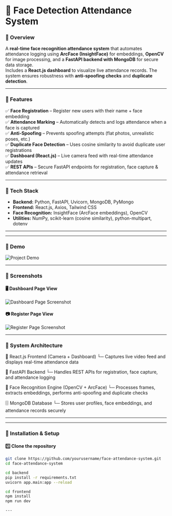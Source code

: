 # 📌 Face Detection Attendance System

### 🔹 Overview
A **real-time face recognition attendance system** that automates attendance logging using **ArcFace (InsightFace)** for embeddings, **OpenCV** for image processing, and a **FastAPI backend with MongoDB** for secure data storage.  
Includes a **React.js dashboard** to visualize live attendance records. The system ensures robustness with **anti-spoofing checks** and **duplicate detection**.

---

### 🔹 Features
✅ **Face Registration** – Register new users with their name + face embedding  
✅ **Attendance Marking** – Automatically detects and logs attendance when a face is captured  
✅ **Anti-Spoofing** – Prevents spoofing attempts (flat photos, unrealistic poses, etc.)  
✅ **Duplicate Face Detection** – Uses cosine similarity to avoid duplicate user registrations  
✅ **Dashboard (React.js)** – Live camera feed with real-time attendance updates  
✅ **REST APIs** – Secure FastAPI endpoints for registration, face capture & attendance retrieval  

---

### 🔹 Tech Stack
- **Backend:** Python, FastAPI, Uvicorn, MongoDB, PyMongo  
- **Frontend:** React.js, Axios, Tailwind CSS  
- **Face Recognition:** InsightFace (ArcFace embeddings), OpenCV  
- **Utilities:** NumPy, scikit-learn (cosine similarity), python-multipart, dotenv  

---

---

### 🔹 Demo

![Project Demo](./public/Face_Project.gif)

---

### 🔹 Screenshots

#### 🖥️ Dashboard Page View  
![Dashboard Page Screenshot](.public/Dashboard_Page.png)

#### 📷 Register Page View  
![Register Page Screenshot](./public/Register_Page.png.png)

---

### 🔹 System Architecture

📸 React.js Frontend (Camera + Dashboard)
    └─ Captures live video feed and displays real-time attendance data

🔗 FastAPI Backend
    └─ Handles REST APIs for registration, face capture, and attendance logging

🧠 Face Recognition Engine (OpenCV + ArcFace)
    └─ Processes frames, extracts embeddings, performs anti-spoofing and duplicate checks

🗄️ MongoDB Database
    └─ Stores user profiles, face embeddings, and attendance records securely

---

---
### 🔹 Installation & Setup

#### 1️⃣ Clone the repository
```bash
git clone https://github.com/yourusername/face-attendance-system.git
cd face-attendance-system

cd backend
pip install -r requirements.txt
uvicorn app.main:app --reload

cd frontend
npm install
npm run dev

---